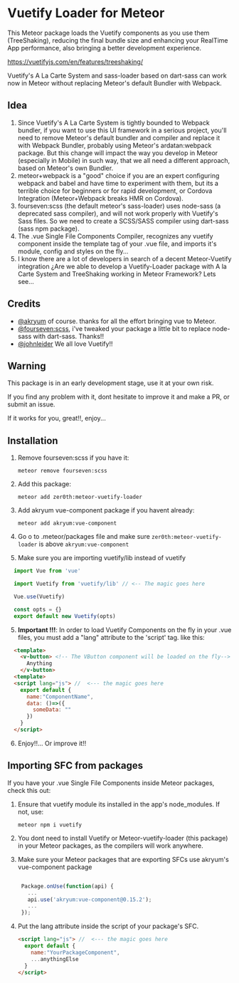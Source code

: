# Vuetify Loader for Meteor
This Meteor package loads the Vuetify components as you use them (TreeShaking), reducing the final bundle size and enhancing your RealTime App performance, also bringing a better development experience.

https://vuetifyjs.com/en/features/treeshaking/

Vuetify's A La Carte System and sass-loader based on dart-sass can work now in Meteor without replacing Meteor's default Bundler with Webpack.

## Idea 
1. Since Vuetify's A La Carte System is tightly bounded to Webpack bundler, if you want to use this UI framework in a serious project, you'll need to remove Meteor's default bundler and compiler and replace it with Webpack Bundler, probably using Meteor's ardatan:webpack package. But this change will impact the way you develop in Meteor (especially in Mobile) in such way, that we all need a different approach, based on Meteor's own Bundler.
2. meteor+webpack is a "good" choice if you are an expert configuring webpack and babel and have time to experiment with them, but its a terrible choice for beginners or for rapid development, or Cordova Integration (Meteor+Webpack breaks HMR on Cordova).
3. fourseven:scss (the default meteor's sass-loader) uses node-sass (a deprecated sass compiler), and will not work properly with Vuetify's Sass files. So we need to create a SCSS/SASS compiler using dart-sass (sass npm package).
4. The .vue Single File Components Compiler, recognizes any vuetify component inside the template tag of your .vue file, and imports it's module, config and styles on the fly...
5. I know there are a lot of developers in search of a decent Meteor-Vuetify integration ¿Are we able to develop a Vuetify-Loader package with A la Carte System and TreeShaking working in Meteor Framework? Lets see... 

## Credits
* [@akryum](https://github.com/Akryum) of course. thanks for all the effort bringing vue to Meteor.
* [@fourseven:scss](https://github.com/Meteor-Community-Packages/meteor-scss), i've tweaked your package a little bit to replace node-sass with dart-sass. Thanks!!
* [@johnleider](https://github.com/johnleider) We all love Vuetify!!

## Warning
This package is in an early development stage, use it at your own risk.

If you find any problem with it, dont hesitate to improve it and make a PR, or submit an issue.

If it works for you, great!!, enjoy...

## Installation

1. Remove fourseven:scss if you have it: 
   
   `meteor remove fourseven:scss`
2. Add this package:
   
   `meteor add zer0th:meteor-vuetify-loader`
3. Add akryum vue-component package if you havent already: 
   
   `meteor add akryum:vue-component`

4. Go o to .meteor/packages file and make sure `zer0th:meteor-vuetify-loader` is above `akryum:vue-component`
5. Make sure you are importing vuetify/lib instead of vuetify

```javascript
  import Vue from 'vue'

  import Vuetify from 'vuetify/lib' // <-- The magic goes here

  Vue.use(Vuetify)

  const opts = {}
  export default new Vuetify(opts)
```
5. **Important !!!**: In order to load Vuetify Components on the fly in your .vue files, you must add a "lang" attribute to the 'script' tag. like this:
```html
  <template>
    <v-button> <!-- The VButton component will be loaded on the fly-->   
      Anything
    </v-button>    
  <template>    
  <script lang="js"> //  <--- the magic goes here
    export default {
      name:"ComponentName",
      data: ()=>({
        someData: ""
      })
    }
  </script>
```
6. Enjoy!!... Or improve it!!

## Importing SFC from packages
If you have your .vue Single File Components inside Meteor packages, check this out:

1. Ensure that vuetify module its installed in the app's node_modules. If not, use: 
   
   `meteor npm i vuetify`
2. You dont need to install Vuetify or Meteor-vuetify-loader (this package) in your Meteor packages, as the compilers will work anywhere.
3. Make sure your Meteor packages that are exporting SFCs use akryum's vue-component package
   
   ```javascript

    Package.onUse(function(api) {
      ...
      api.use('akryum:vue-component@0.15.2');
      ...
    });

   ```
4. Put the lang attribute inside the script of your package's SFC.
    ```html
    <script lang="js"> //  <--- the magic goes here
      export default {
        name:"YourPackageComponent",
        ...anythingElse
      }
    </script>
    ```

